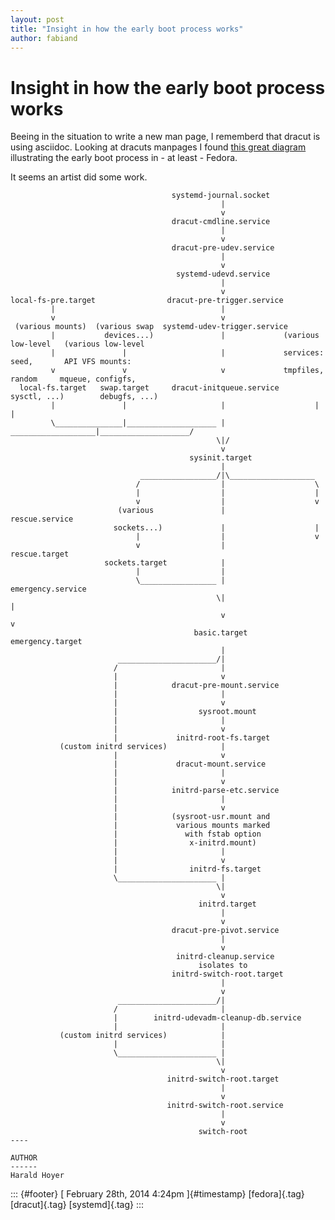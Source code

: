 ```yaml
---
layout: post
title: "Insight in how the early boot process works"
author: fabiand
---
```



Insight in how the early boot process works
===========================================

Beeing in the situation to write a new man page, I rememberd that dracut
is using asciidoc. Looking at dracuts manpages I found [this great
diagram](http://git.kernel.org/cgit/boot/dracut/dracut.git/tree/dracut.bootup.7.asc)
illustrating the early boot process in - at least - Fedora.

It seems an artist did some work.

                                        systemd-journal.socket
                                                   |
                                                   v
                                        dracut-cmdline.service
                                                   |
                                                   v
                                        dracut-pre-udev.service
                                                   |
                                                   v
                                         systemd-udevd.service
                                                   |
                                                   v
    local-fs-pre.target                dracut-pre-trigger.service
             |                                     |
             v                                     v
     (various mounts)  (various swap  systemd-udev-trigger.service
             |           devices...)               |             (various low-level   (various low-level
             |               |                     |             services: seed,       API VFS mounts:
             v               v                     v             tmpfiles, random     mqueue, configfs,
      local-fs.target   swap.target     dracut-initqueue.service    sysctl, ...)        debugfs, ...)
             |               |                     |                    |                    |
             \_______________|____________________ | ___________________|____________________/
                                                  \|/
                                                   v
                                            sysinit.target
                                                   |
                                 _________________/|\___________________
                                /                  |                    \
                                |                  |                    |
                                v                  |                    v
                            (various               |              rescue.service
                           sockets...)             |                    |
                                |                  |                    v
                                v                  |              rescue.target
                         sockets.target            |
                                |                  |
                                \_________________ |                                 emergency.service
                                                  \|                                         |
                                                   v                                         v
                                             basic.target                             emergency.target
                                                   |
                            ______________________/|
                           /                       |
                           |                       v
                           |            dracut-pre-mount.service
                           |                       |
                           |                       v
                           |                  sysroot.mount
                           |                       |
                           |                       v
                           |             initrd-root-fs.target
               (custom initrd services)            |
                           |                       v
                           |             dracut-mount.service
                           |                       |
                           |                       v
                           |            initrd-parse-etc.service
                           |                       |
                           |                       v
                           |            (sysroot-usr.mount and
                           |             various mounts marked
                           |               with fstab option
                           |                x-initrd.mount)
                           |                       |
                           |                       v
                           |                initrd-fs.target
                           \______________________ |
                                                  \|
                                                   v
                                              initrd.target
                                                   |
                                                   v
                                        dracut-pre-pivot.service
                                                   |
                                                   v
                                         initrd-cleanup.service
                                              isolates to
                                        initrd-switch-root.target
                                                   |
                                                   v
                            ______________________/|
                           /                       |
                           |        initrd-udevadm-cleanup-db.service
                           |                       |
               (custom initrd services)            |
                           |                       |
                           \______________________ |
                                                  \|
                                                   v
                                       initrd-switch-root.target
                                                   |
                                                   v
                                       initrd-switch-root.service
                                                   |
                                                   v
                                              switch-root
    ----

    AUTHOR
    ------
    Harald Hoyer

::: {#footer}
[ February 28th, 2014 4:24pm ]{#timestamp} [fedora]{.tag} [dracut]{.tag}
[systemd]{.tag}
:::
